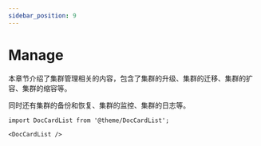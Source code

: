 ```yaml
---
sidebar_position: 9
---
```


# Manage

本章节介绍了集群管理相关的内容，包含了集群的升级、集群的迁移、集群的扩容、集群的缩容等。

同时还有集群的备份和恢复、集群的监控、集群的日志等。

```mdx-code-block
import DocCardList from '@theme/DocCardList';

<DocCardList />
```
